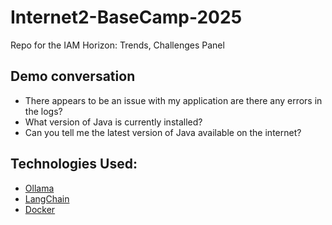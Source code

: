 # Internet2-BaseCamp-2025
Repo for the IAM Horizon: Trends, Challenges Panel 

## Demo conversation
- There appears to be an issue with my application are there any errors in the logs?
- What version of Java is currently installed?
- Can you tell me the latest version of Java available on the internet?

## Technologies Used:
- [Ollama](https://ollama.com)
- [LangChain](https://www.langchain.com)
- [Docker](https://www.docker.com)